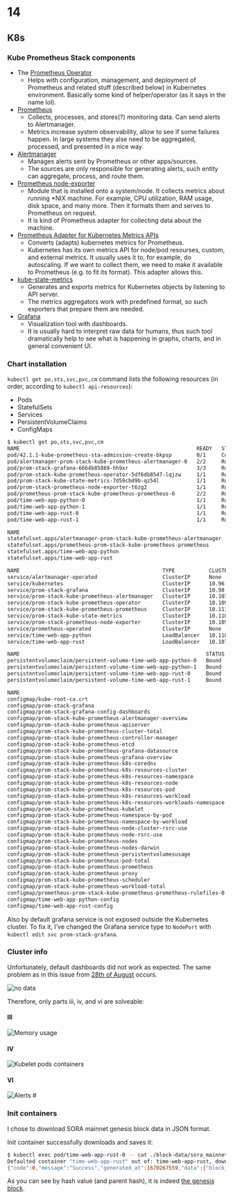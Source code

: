 # 14

## K8s

### Kube Prometheus Stack components

* The [Prometheus Operator](https://github.com/prometheus-operator/prometheus-operator)
  * Helps with configuration, management, and deployment of Prometheus and related stuff (described below) in Kubernetes environment. Basically some kind of helper/operator (as it says in the name lol).
* [Prometheus](https://prometheus.io/)
  * Collects, processes, and stores(?) monitoring data. Can send alerts to Alertmanager.
  * Metrics increase system observability, allow to see if some failures happen. In large systems they alse need to be aggregated, processed, and presented in a nice way.
* [Alertmanager](https://github.com/prometheus/alertmanager)
  * Manages alerts sent by Prometheus or other apps/sources.
  * The sources are only responsible for generating alerts, such entity can aggregate, process, and route them.
* [Prometheus node-exporter](https://github.com/prometheus/node_exporter)
  * Module that is installed onto a system/node. It collects metrics about running *NIX machine. For example, CPU utilization, RAM usage, disk space, and many more. Then it formats them and serves to Prometheus on request.
  * It is kind of Prometheus adapter for collecting data about the machine.
* [Prometheus Adapter for Kubernetes Metrics APIs](https://github.com/kubernetes-sigs/prometheus-adapter)
  * Converts (adapts) kubernetes metrics for Prometheus.
  * Kubernetes has its own metrics API for node/pod resourses, custom, and external metrics. It usually uses it to, for example, do autoscaling. If we want to collect them, we need to make it available to Prometheus (e.g. to fit its format). This adapter allows this.
* [kube-state-metrics](https://github.com/kubernetes/kube-state-metrics)
  * Generates and exports metrics for Kubernetes objects by listening to API server.
  * The metrics aggregators work with predefined format, so such exporters that prepare them are needed.
* [Grafana](https://grafana.com/)
  * Visualization tool with dashboards.
  * It is usually hard to interpret raw data for humans, thus such tool dramatically help to see what is happening in graphs, charts, and in general convenient UI.

### Chart installation

`kubectl get po,sts,svc,pvc,cm` command lists the following resources (in order, according to `kubectl api-resources`):

* Pods
* StatefulSets
* Services
* PersistentVolumeClaims
* ConfigMaps

```bash
$ kubectl get po,sts,svc,pvc,cm 
NAME                                                         READY   STATUS      RESTARTS      AGE
pod/42.1.1-kube-prometheus-sta-admission-create-bkpsp        0/1     Completed   0             3m43s
pod/alertmanager-prom-stack-kube-prometheus-alertmanager-0   2/2     Running     1 (63s ago)   97s
pod/prom-stack-grafana-6664b85869-hh9xr                      3/3     Running     0             2m24s
pod/prom-stack-kube-prometheus-operator-5df6db8547-lqjzw     1/1     Running     0             2m24s
pod/prom-stack-kube-state-metrics-7d59cbd9b-qz54l            1/1     Running     0             2m24s
pod/prom-stack-prometheus-node-exporter-t6zg2                1/1     Running     0             2m24s
pod/prometheus-prom-stack-kube-prometheus-prometheus-0       2/2     Running     0             97s
pod/time-web-app-python-0                                    1/1     Running     0             9m49s
pod/time-web-app-python-1                                    1/1     Running     0             9m49s
pod/time-web-app-rust-0                                      1/1     Running     0             8m27s
pod/time-web-app-rust-1                                      1/1     Running     0             8m27s

NAME                                                                    READY   AGE
statefulset.apps/alertmanager-prom-stack-kube-prometheus-alertmanager   1/1     97s
statefulset.apps/prometheus-prom-stack-kube-prometheus-prometheus       1/1     97s
statefulset.apps/time-web-app-python                                    2/2     9m50s
statefulset.apps/time-web-app-rust                                      2/2     8m27s

NAME                                              TYPE           CLUSTER-IP       EXTERNAL-IP   PORT(S)                      AGE
service/alertmanager-operated                     ClusterIP      None             <none>        9093/TCP,9094/TCP,9094/UDP   97s
service/kubernetes                                ClusterIP      10.96.0.1        <none>        443/TCP                      15m
service/prom-stack-grafana                        ClusterIP      10.98.76.71      <none>        80/TCP                       2m24s
service/prom-stack-kube-prometheus-alertmanager   ClusterIP      10.107.212.34    <none>        9093/TCP                     2m24s
service/prom-stack-kube-prometheus-operator       ClusterIP      10.109.184.57    <none>        443/TCP                      2m24s
service/prom-stack-kube-prometheus-prometheus     ClusterIP      10.111.216.56    <none>        9090/TCP                     2m24s
service/prom-stack-kube-state-metrics             ClusterIP      10.110.127.83    <none>        8080/TCP                     2m24s
service/prom-stack-prometheus-node-exporter       ClusterIP      10.105.40.235    <none>        9100/TCP                     2m24s
service/prometheus-operated                       ClusterIP      None             <none>        9090/TCP                     97s
service/time-web-app-python                       LoadBalancer   10.110.134.225   <pending>     80:31004/TCP                 9m50s
service/time-web-app-rust                         LoadBalancer   10.107.91.49     <pending>     80:31296/TCP                 8m27s

NAME                                                            STATUS   VOLUME                                     CAPACITY   ACCESS MODES   STORAGECLASS   AGE
persistentvolumeclaim/persistent-volume-time-web-app-python-0   Bound    pvc-9deadd71-8ce2-4524-940e-37050c209988   64Mi       RWO            standard       9m49s
persistentvolumeclaim/persistent-volume-time-web-app-python-1   Bound    pvc-85249af1-0dac-4f29-aa1b-745fbd8d6b50   64Mi       RWO            standard       9m49s
persistentvolumeclaim/persistent-volume-time-web-app-rust-0     Bound    pvc-50f6968f-e9ed-4d42-bbae-e5671d6580cb   64Mi       RWO            standard       8m27s
persistentvolumeclaim/persistent-volume-time-web-app-rust-1     Bound    pvc-ff218f7c-e227-401e-bf79-321d8e30659e   64Mi       RWO            standard       8m27s

NAME                                                                     DATA   AGE
configmap/kube-root-ca.crt                                               1      15m
configmap/prom-stack-grafana                                             1      2m24s
configmap/prom-stack-grafana-config-dashboards                           1      2m24s
configmap/prom-stack-kube-prometheus-alertmanager-overview               1      2m24s
configmap/prom-stack-kube-prometheus-apiserver                           1      2m24s
configmap/prom-stack-kube-prometheus-cluster-total                       1      2m24s
configmap/prom-stack-kube-prometheus-controller-manager                  1      2m24s
configmap/prom-stack-kube-prometheus-etcd                                1      2m24s
configmap/prom-stack-kube-prometheus-grafana-datasource                  1      2m24s
configmap/prom-stack-kube-prometheus-grafana-overview                    1      2m24s
configmap/prom-stack-kube-prometheus-k8s-coredns                         1      2m24s
configmap/prom-stack-kube-prometheus-k8s-resources-cluster               1      2m24s
configmap/prom-stack-kube-prometheus-k8s-resources-namespace             1      2m24s
configmap/prom-stack-kube-prometheus-k8s-resources-node                  1      2m24s
configmap/prom-stack-kube-prometheus-k8s-resources-pod                   1      2m24s
configmap/prom-stack-kube-prometheus-k8s-resources-workload              1      2m24s
configmap/prom-stack-kube-prometheus-k8s-resources-workloads-namespace   1      2m24s
configmap/prom-stack-kube-prometheus-kubelet                             1      2m24s
configmap/prom-stack-kube-prometheus-namespace-by-pod                    1      2m24s
configmap/prom-stack-kube-prometheus-namespace-by-workload               1      2m24s
configmap/prom-stack-kube-prometheus-node-cluster-rsrc-use               1      2m24s
configmap/prom-stack-kube-prometheus-node-rsrc-use                       1      2m24s
configmap/prom-stack-kube-prometheus-nodes                               1      2m24s
configmap/prom-stack-kube-prometheus-nodes-darwin                        1      2m24s
configmap/prom-stack-kube-prometheus-persistentvolumesusage              1      2m24s
configmap/prom-stack-kube-prometheus-pod-total                           1      2m24s
configmap/prom-stack-kube-prometheus-prometheus                          1      2m24s
configmap/prom-stack-kube-prometheus-proxy                               1      2m24s
configmap/prom-stack-kube-prometheus-scheduler                           1      2m24s
configmap/prom-stack-kube-prometheus-workload-total                      1      2m24s
configmap/prometheus-prom-stack-kube-prometheus-prometheus-rulefiles-0   29     97s
configmap/time-web-app-python-config                                     1      9m50s
configmap/time-web-app-rust-config                                       1      8m27s
```

Also by default grafana service is not exposed outside the Kubernetes cluster. To fix it, I've changed the Grafana service type to `NodePort` with `kubectl edit svc prom-stack-grafana`.

### Cluster info

Unfortunately, default dashboards did not work as expected. The same problem as in this issue from [28th of August](https://github.com/prometheus-operator/kube-prometheus/issues/1850) occurs.

![no data](https://i.imgur.com/EadtaMs.png)

Therefore, only parts iii, iv, and vi are solveable:

#### III

![Memory usage](https://i.imgur.com/miWn6Qo.png)

#### IV

![Kubelet pods containers](https://i.imgur.com/6qNMmQz.png)

#### VI

![Alerts #](https://i.imgur.com/0N9fCCY.png)

### Init containers

I chose to download SORA mainnet genesis block data in JSON format.

Init container successfully downloads and saves it:

```bash
$ kubectl exec pod/time-web-app-rust-0 -- cat ./block-data/sora_mainnet_genesis_block.json
Defaulted container "time-web-app-rust" out of: time-web-app-rust, download-file (init)
{"code":0,"message":"Success","generated_at":1670267559,"data":{"block_num":0,"block_timestamp":0,"hash":"0x7e4e32d0feafd4f9c9414b0be86373f9a1efa904809b683453a9af6856d38ad5","parent_hash":"0x0000000000000000000000000000000000000000000000000000000000000000","state_root":"0xeef5ad0eb11c9c61de7d887ab470b1f823dc60532d3ebe89d90ddb50d43655c7","extrinsics_root":"0x03170a2e7597b7b7e3d84c05391d139a62b157e78786d8c082f29dcf4c111314","extrinsics":null,"events":null,"logs":null,"event_count":0,"extrinsics_count":0,"spec_version":1,"validator":"","finalized":true,"account_display":null}}
```

As you can see by hash value (and parent hash), it is indeed [the genesis block](https://sora.subscan.io/block/0).
